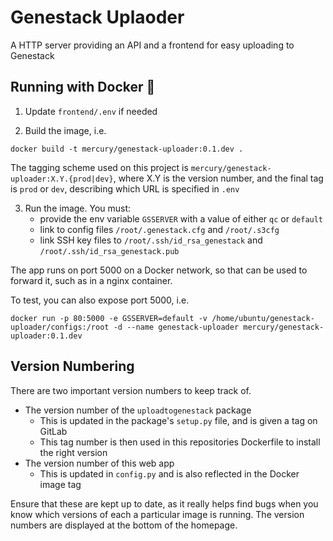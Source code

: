 # Genestack Uplaoder

A HTTP server providing an API and a frontend for easy uploading to Genestack

## Running with Docker 🐳

1. Update `frontend/.env` if needed

2. Build the image, i.e.

```
docker build -t mercury/genestack-uploader:0.1.dev .
```

The tagging scheme used on this project is `mercury/genestack-uploader:X.Y.{prod|dev}`, where X.Y is the version number, and the final tag is `prod` or `dev`, describing which URL is specified in `.env`

3. Run the image. You must:
    - provide the env variable `GSSERVER` with a value of either `qc` or `default`
    - link to config files `/root/.genestack.cfg` and `/root/.s3cfg`
    - link SSH key files to `/root/.ssh/id_rsa_genestack` and `/root/.ssh/id_rsa_genestack.pub`

The app runs on port 5000 on a Docker network, so that can be used to forward it, such as in a nginx container.

To test, you can also expose port 5000, i.e.

```
docker run -p 80:5000 -e GSSERVER=default -v /home/ubuntu/genestack-uploader/configs:/root -d --name genestack-uploader mercury/genestack-uploader:0.1.dev
```

## Version Numbering

There are two important version numbers to keep track of.

- The version number of the `uploadtogenestack` package
    - This is updated in the package's `setup.py` file, and is given a tag on GitLab
    - This tag number is then used in this repositories Dockerfile to install the right version
- The version number of this web app
    - This is updated in `config.py` and is also reflected in the Docker image tag

Ensure that these are kept up to date, as it really helps find bugs when you know which versions of each a particular image is running. The version numbers are displayed at the bottom of the homepage.
